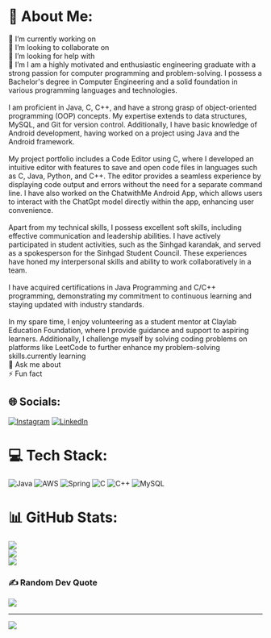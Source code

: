 # 💫 About Me:
🔭 I’m currently working on<br>👯 I’m looking to collaborate on<br>🤝 I’m looking for help with<br>🌱 I’m I am a highly motivated and enthusiastic engineering graduate with a strong passion for computer programming and problem-solving. I possess a Bachelor's degree in Computer Engineering and a solid foundation in various programming languages and technologies.<br><br>I am proficient in Java, C, C++, and have a strong grasp of object-oriented programming (OOP) concepts. My expertise extends to data structures, MySQL, and Git for version control. Additionally, I have basic knowledge of Android development, having worked on a project using Java and the Android framework.<br><br>My project portfolio includes a Code Editor using C, where I developed an intuitive editor with features to save and open code files in languages such as C, Java, Python, and C++. The editor provides a seamless experience by displaying code output and errors without the need for a separate command line. I have also worked on the ChatwithMe Android App, which allows users to interact with the ChatGpt model directly within the app, enhancing user convenience.<br><br>Apart from my technical skills, I possess excellent soft skills, including effective communication and leadership abilities. I have actively participated in student activities, such as the Sinhgad karandak, and served as a spokesperson for the Sinhgad Student Council. These experiences have honed my interpersonal skills and ability to work collaboratively in a team.<br><br>I have acquired certifications in Java Programming and C/C++ programming, demonstrating my commitment to continuous learning and staying updated with industry standards.<br><br>In my spare time, I enjoy volunteering as a student mentor at Claylab Education Foundation, where I provide guidance and support to aspiring learners. Additionally, I challenge myself by solving coding problems on platforms like LeetCode to further enhance my problem-solving skills.currently learning<br>💬 Ask me about<br>⚡ Fun fact


## 🌐 Socials:
[![Instagram](https://img.shields.io/badge/Instagram-%23E4405F.svg?logo=Instagram&logoColor=white)](https://instagram.com/https://www.instagram.com/manik._111/) [![LinkedIn](https://img.shields.io/badge/LinkedIn-%230077B5.svg?logo=linkedin&logoColor=white)](https://linkedin.com/in/https://www.linkedin.com/in/maniktambulkar/) 

# 💻 Tech Stack:
![Java](https://img.shields.io/badge/java-%23ED8B00.svg?style=plastic&logo=java&logoColor=white) ![AWS](https://img.shields.io/badge/AWS-%23FF9900.svg?style=plastic&logo=amazon-aws&logoColor=white) ![Spring](https://img.shields.io/badge/spring-%236DB33F.svg?style=plastic&logo=spring&logoColor=white) ![C](https://img.shields.io/badge/c-%2300599C.svg?style=plastic&logo=c&logoColor=white) ![C++](https://img.shields.io/badge/c++-%2300599C.svg?style=plastic&logo=c%2B%2B&logoColor=white) ![MySQL](https://img.shields.io/badge/mysql-%2300f.svg?style=plastic&logo=mysql&logoColor=white)
# 📊 GitHub Stats:
![](https://github-readme-stats.vercel.app/api?username=codewithmanik1&theme=city_light&hide_border=false&include_all_commits=false&count_private=false)<br/>
![](https://github-readme-streak-stats.herokuapp.com/?user=codewithmanik1&theme=city_light&hide_border=false)<br/>
![](https://github-readme-stats.vercel.app/api/top-langs/?username=codewithmanik1&theme=city_light&hide_border=false&include_all_commits=false&count_private=false&layout=compact)

### ✍️ Random Dev Quote
![](https://quotes-github-readme.vercel.app/api?type=vetical&theme=radical)

---
[![](https://visitcount.itsvg.in/api?id=codewithmanik1&icon=7&color=3)](https://visitcount.itsvg.in)

<!-- Proudly created with GPRM ( https://gprm.itsvg.in ) -->
